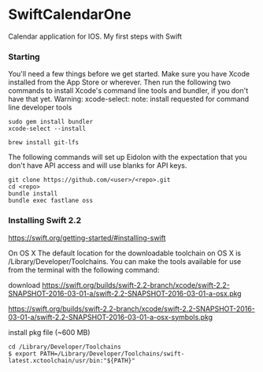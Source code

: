 # SwiftCalendarOne

Calendar application for IOS. My first steps with Swift

### Starting 
You'll need a few things before we get started. Make sure you have Xcode installed from the App Store or wherever. 
Then run the following two commands to install Xcode's command line tools and bundler, if you don't have that yet.
Warning: xcode-select: note: install requested for command line developer tools

```
sudo gem install bundler
xcode-select --install

brew install git-lfs
```

The following commands will set up Eidolon with the expectation that you don't have API access and will use blanks for API keys.

```
git clone https://github.com/<user>/<repo>.git
cd <repo>
bundle install
bundle exec fastlane oss
```

### Installing Swift 2.2

https://swift.org/getting-started/#installing-swift

On OS X
The default location for the downloadable toolchain on OS X is /Library/Developer/Toolchains. You can make the tools available for use from the terminal with the following command:

download
https://swift.org/builds/swift-2.2-branch/xcode/swift-2.2-SNAPSHOT-2016-03-01-a/swift-2.2-SNAPSHOT-2016-03-01-a-osx.pkg

https://swift.org/builds/swift-2.2-branch/xcode/swift-2.2-SNAPSHOT-2016-03-01-a/swift-2.2-SNAPSHOT-2016-03-01-a-osx-symbols.pkg

install pkg file (~600 MB)

```
cd /Library/Developer/Toolchains
$ export PATH=/Library/Developer/Toolchains/swift-latest.xctoolchain/usr/bin:"${PATH}"
```
